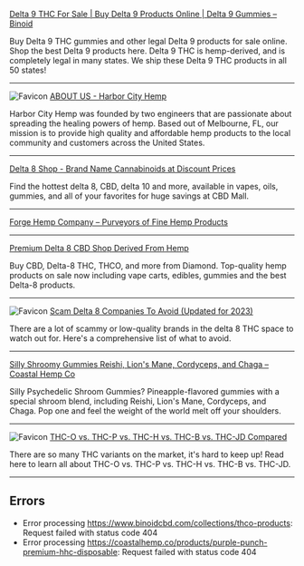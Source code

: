 [
      Delta 9 THC For Sale | Buy Delta 9 Products Online | Delta 9 Gummies – Binoid
    ](https://www.binoidcbd.com/collections/delta-9-thc-products)

Buy Delta 9 THC gummies and other legal Delta 9 products for sale online. Shop
the best Delta 9 products here. Delta 9 THC is hemp-derived, and is completely
legal in many states. We ship these Delta 9 THC products in all 50 states!



---

![Favicon](https://harborcityhemp.com/wp-content/uploads/2020/05/cropped-Untitled_Artwork-32x32.png) [ABOUT US - Harbor City Hemp](https://www.harborcityhemp.com/about/)

Harbor City Hemp was founded by two engineers that are passionate about
spreading the healing powers of hemp. Based out of Melbourne, FL, our mission
is to provide high quality and affordable hemp products to the local community
and customers across the United States.



---

[Delta 8 Shop - Brand Name Cannabinoids at Discount Prices](https://www.cbdmall.com/)

Find the hottest delta 8, CBD, delta 10 and more, available in vapes, oils,
gummies, and all of your favorites for huge savings at CBD Mall.



---

[Forge Hemp Company – Purveyors of Fine Hemp Products](https://forgehemp.com/)

---

[Premium Delta 8 CBD Shop Derived From Hemp](https://www.diamondcbd.com/?utm_source=RevOffers&utm_campaign=affiliate&utm_medium=performance&offer_id=176&publisher_id=5218&transaction_id=10202a8314d28bb1ea78d7d4ae2bfe)

Buy CBD, Delta-8 THC, THCO, and more from Diamond. Top-quality hemp products
on sale now including vape carts, edibles, gummies and the best Delta-8
products.



---

![Favicon](https://dailycbd.com/en/wp-content/themes/dailycbd/dist/images/favicon.ico?ver=1602966849) [Scam Delta 8 Companies To Avoid (Updated for 2023)](https://dailycbd.com/en/delta-8-thc-scams/)

There are a lot of scammy or low-quality brands in the delta 8 THC space to
watch out for. Here's a comprehensive list of what to avoid.



---

[Silly Shroomy Gummies Reishi, Lion's Mane, Cordyceps, and Chaga – Coastal Hemp Co](https://coastalhemp.co/products/psilly-gummies?_pos=1&_sid=5f3da6535&_ss=r)

Silly Psychedelic Shroom Gummies? Pineapple-flavored gummies with a special
shroom blend, including Reishi, Lion's Mane, Cordyceps, and Chaga. Pop one and
feel the weight of the world melt off your shoulders.



---

![Favicon](https://dimohemp.wpenginepowered.com/wp-content/uploads/2022/02/cropped-dimo-favicon@2x-32x32.png) [THC-O vs. THC-P vs. THC-H vs. THC-B vs. THC-JD Compared](https://dimohemp.com/thc-o-vs-thc-p-vsthc-h-vs-thc-b/#:~:text=If%20you%20consume%20THC%2DP,your%20mood%20and%20aids%20relaxation.)

There are so many THC variants on the market, it's hard to keep up! Read here
to learn all about THC-O vs. THC-P vs. THC-H vs. THC-B vs. THC-JD.



---

## Errors

- Error processing https://www.binoidcbd.com/collections/thco-products: Request failed with status code 404
- Error processing https://coastalhemp.co/products/purple-punch-premium-hhc-disposable: Request failed with status code 404
